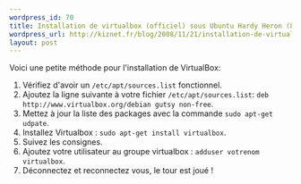 ```yaml
--- 
wordpress_id: 70
title: Installation de virtualbox (officiel) sous Ubuntu Hardy Heron (8.04)
wordpress_url: http://kiznet.fr/blog/2008/11/21/installation-de-virtualbox-officiel-sous-ubuntu-hardy-heron-8.04/
layout: post
---
```


Voici une petite méthode pour l'installation de VirtualBox:

 1) Vérifiez d'avoir un `/etc/apt/sources.list` fonctionnel.
 2) Ajoutez la ligne suivante à votre fichier `/etc/apt/sources.list`: `deb http://www.virtualbox.org/debian gutsy non-free`.
 3) Mettez à jour la liste des packages avec la commande `sudo apt-get udpate`.
 4) Installez Virtualbox : `sudo apt-get install virtualbox`.
 5) Suivez les consignes.
 6) Ajoutez votre utilisateur au groupe virtualbox : `adduser votrenom virtualbox`.
 7) Déconnectez et reconnectez vous, le tour est joué !
